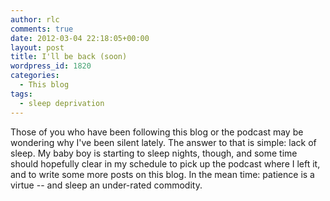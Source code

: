 ```yaml
---
author: rlc
comments: true
date: 2012-03-04 22:18:05+00:00
layout: post
title: I'll be back (soon)
wordpress_id: 1820
categories:
  - This blog
tags:
  - sleep deprivation
---
```


Those of you who have been following this blog or the podcast may be wondering why I've been silent lately. The answer to that is simple: lack of sleep. My baby boy is starting to sleep nights, though, and some time should hopefully clear in my schedule to pick up the podcast where I left it, and to write some more posts on this blog. In the mean time: patience is a virtue -- and sleep an under-rated commodity.
